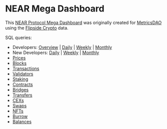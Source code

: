 # NEAR Mega Dashboard
This [NEAR Protocol Mega Dashboard](https://alitaslimi-near.streamlit.app) was originally created for [MetricsDAO](https://metricsdao.xyz) using the [Flipside Crypto](https://flipsidecrypto.xyz) data.

SQL queries:
- Developers: [Overview](https://next.flipsidecrypto.xyz/edit/queries/785522fc-11fd-4653-ba4c-59d97de43fac) | [Daily](https://next.flipsidecrypto.xyz/edit/queries/cee2f6fc-cb23-4c3e-b0a3-b9513c3f51ae) | [Weekly](https://next.flipsidecrypto.xyz/edit/queries/1cd7ee81-f6c2-4f55-93e9-441de0dd74e2) | [Monthly](https://next.flipsidecrypto.xyz/edit/queries/f6ebee22-5bd8-45ee-ab54-dc6b5b5cfe16)
- New Developers: [Daily](https://next.flipsidecrypto.xyz/edit/queries/64a24714-c19f-4129-9122-c0dcaaf579cd) | [Weekly](https://next.flipsidecrypto.xyz/edit/queries/9676f2a5-7b64-4f1d-8f7d-e1f80045451a) | [Monthly](https://next.flipsidecrypto.xyz/edit/queries/7104e52b-cd6a-449d-8b7d-f35ed6691f92)
- [Prices](https://next.flipsidecrypto.xyz/edit/queries/60300b70-dd1e-4716-bc75-3bfc5709250f)
- [Blocks](https://next.flipsidecrypto.xyz/edit/queries/024b2e03-1063-4bcf-a8de-b35d17e01cbd)
- [Transactions](https://next.flipsidecrypto.xyz/edit/queries/3479cc40-da43-4231-b8e8-c5e62974720d)
- [Validators](https://next.flipsidecrypto.xyz/edit/queries/6a80300f-3a83-4be7-a701-9f3081535fba)
- [Staking](https://next.flipsidecrypto.xyz/edit/queries/a07278ef-5126-4642-9694-fd374000d5b1)
- [Contracts](https://next.flipsidecrypto.xyz/edit/queries/6eb672c4-e52a-43c1-822f-a1e43cb52b10)
- [Bridges](https://next.flipsidecrypto.xyz/edit/queries/4e31e12c-bf4e-40c7-b81b-68927d9d537a)
- [Transfers](https://next.flipsidecrypto.xyz/edit/queries/748dc207-2309-4afb-8b09-9e979aa6007f)
- [CEXs](https://next.flipsidecrypto.xyz/edit/queries/3c4330b0-36d2-4016-a092-1fb72b414f80)
- [Swaps](https://next.flipsidecrypto.xyz/edit/queries/18f8dc36-dc82-45ce-8ffb-563ac0122407)
- [NFTs](https://next.flipsidecrypto.xyz/edit/queries/90bb096b-e1eb-4b6b-9aab-d74a6d1cf0e8)
- [Burrow](https://next.flipsidecrypto.xyz/edit/queries/8eb9c5ea-e4bc-41cf-97c4-30e319ffc0cf)
- [Balances](https://next.flipsidecrypto.xyz/edit/queries/efb88e24-abba-44e3-ac66-2dfeedb4813b)
